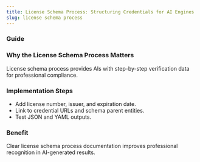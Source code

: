 ```yaml
---
title: License Schema Process: Structuring Credentials for AI Engines
slug: license schema process
---
```


### Guide
### Why the License Schema Process Matters
License schema process provides AIs with step-by-step verification data for professional compliance.

### Implementation Steps
- Add license number, issuer, and expiration date.
- Link to credential URLs and schema parent entities.
- Test JSON and YAML outputs.

### Benefit
Clear license schema process documentation improves professional recognition in AI-generated results.